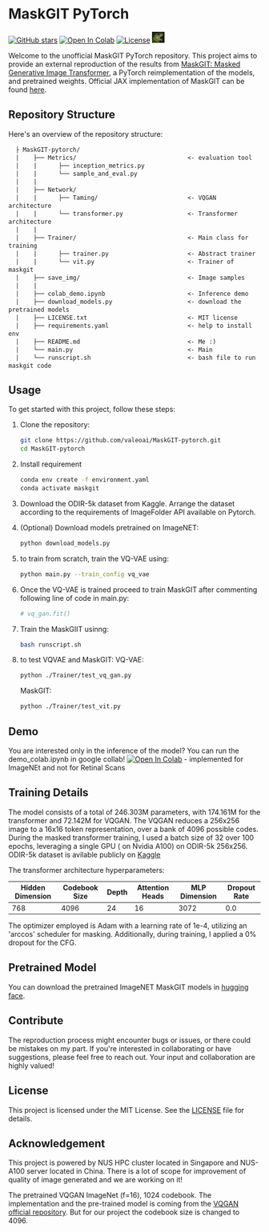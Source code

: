 # MaskGIT PyTorch

[![GitHub stars](https://img.shields.io/github/stars/valeoai/MaskGIT-pytorch.svg?style=social)](https://github.com/Manvith-Prabhu/MaskGIT4retina.git)
[![Open In Colab](https://colab.research.google.com/assets/colab-badge.svg)](https://colab.research.google.com/github/valeoai/MaskGIT-pytorch/blob/main/colab_demo.ipynb)
[![License](https://img.shields.io/badge/license-MIT-blue.svg)](LICENSE.txt)
<img src="saved_img/frog.png" alt="drawing" width="25"/>

Welcome to the unofficial MaskGIT PyTorch repository. 
This project aims to provide an external reproduction of the results from [MaskGIT: Masked Generative Image Transformer](https://arxiv.org/abs/2202.04200), a PyTorch reimplementation of the models, and pretrained weights.
Official JAX implementation of MaskGIT can be found [here](https://github.com/google-research/maskgit).

## Repository Structure

Here's an overview of the repository structure:
  
      ├ MaskGIT-pytorch/
      |    ├── Metrics/                               <- evaluation tool
      |    |      ├── inception_metrics.py                  
      |    |      └── sample_and_eval.py
      |    |    
      |    ├── Network/                             
      |    |      ├── Taming/                         <- VQGAN architecture   
      |    |      └── transformer.py                  <- Transformer architecture  
      |    |
      |    ├── Trainer/                               <- Main class for training
      |    |      ├── trainer.py                      <- Abstract trainer     
      |    |      └── vit.py                          <- Trainer of maskgit
      |    ├── save_img/                              <- Image samples         
      |    |
      |    ├── colab_demo.ipynb                       <- Inference demo 
      |    ├── download_models.py                     <- download the pretrained models
      |    ├── LICENSE.txt                            <- MIT license
      |    ├── requirements.yaml                      <- help to install env 
      |    ├── README.md                              <- Me :) 
      |    └── main.py                                <- Main
      |    └── runscript.sh                           <- bash file to run maskgit code
      

## Usage

To get started with this project, follow these steps:

1. Clone the repository:

   ```bash
   git clone https://github.com/valeoai/MaskGIT-pytorch.git
   cd MaskGIT-pytorch

2. Install requirement 

   ```bash
   conda env create -f environment.yaml
   conda activate maskgit

3. Download the ODIR-5k dataset from Kaggle. Arrange the dataset according to the requirements of ImageFolder API available on Pytorch.

4. (Optional) Download models pretrained on ImageNET:

   ```bash
   python download_models.py

5. to train from scratch, train the VQ-VAE using:

   ```bash
   python main.py --train_config vq_vae

6. Once the VQ-VAE is trained proceed to train MaskGIT after commenting following line of code in main.py:
   ```bash
   # vq_gan.fit()
   
7. Train the MaskGIIT usinng:
   ```bash
   bash runscript.sh

8. to test VQVAE and MaskGIT:
   VQ-VAE:
   ```bash
   python ./Trainer/test_vq_gan.py
   ```
   MaskGIT:
   ```bash
   python ./Trainer/test_vit.py
   ```   

## Demo

You are interested only in the inference of the model? You can run the demo_colab.ipynb in google collab! [![Open In Colab](https://colab.research.google.com/assets/colab-badge.svg)](https://colab.research.google.com/github/valeoai/MaskGIT-pytorch/blob/main/colab_demo.ipynb) - implemented for ImageNEt and not for Retinal Scans

## Training Details

The model consists of a total of 246.303M parameters, with 174.161M for the transformer and 72.142M for VQGAN.
The VQGAN reduces a 256x256 image to a 16x16 token representation, over a bank of 4096 possible codes.
During the masked transformer training, I used a batch size of 32 over 100 epochs, leveraging a single GPU ( on Nvidia A100) on ODIR-5k 256x256.
ODIR-5k dataset is avilable publicly on [Kaggle](https://www.kaggle.com/datasets/andrewmvd/ocular-disease-recognition-odir5k)

The transformer architecture hyperparameters:

| Hidden Dimension | Codebook Size | Depth | Attention Heads | MLP Dimension | Dropout Rate |
|------------------|---------------|-------|-----------------|---------------|--------------|
| 768              | 4096          | 24    | 16              | 3072          | 0.0          |

The optimizer employed is Adam with a learning rate of 1e-4, utilizing an 'arccos' scheduler for masking. Additionally, during training, I applied a 0% dropout for the CFG.


## Pretrained Model

You can download the pretrained ImageNET MaskGIT models in [hugging face](https://huggingface.co/llvictorll/Maskgit-pytorch/tree/main).

## Contribute

The reproduction process might encounter bugs or issues, or there could be mistakes on my part. If you're interested in collaborating or have suggestions, please feel free to reach out. Your input and collaboration are highly valued!

## License

This project is licensed under the MIT License. See the [LICENSE](LICENSE.txt) file for details.

## Acknowledgement

This project is powered by NUS HPC cluster located in Singapore and NUS-A100 server located in China. 
There is a lot of scope for improvement of quality of image generated and we are working on it!

The pretrained VQGAN ImageNet (f=16), 1024 codebook. The implementation and the pre-trained model is coming from the [VQGAN official repository](https://github.com/CompVis/taming-transformers/tree/master). But for our project the codebook size is changed to 4096.
